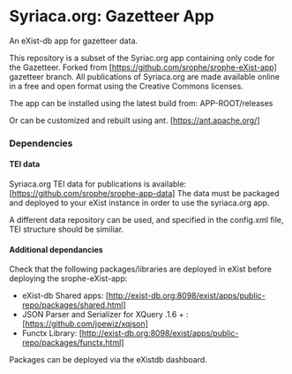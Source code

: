 Syriaca.org: Gazetteer App 
=======
An eXist-db app for gazetteer data. 

This repository is a subset of the Syriac.org app containing only code for the Gazetteer. Forked from [https://github.com/srophe/srophe-eXist-app] gazetteer branch.
All publications of Syriaca.org are made available online in a free and open format using the Creative Commons licenses.

The app can be installed using the latest build from: APP-ROOT/releases

Or can be customized and rebuilt using ant. [https://ant.apache.org/]


### Dependencies
#### TEI data 
Syriaca.org TEI data for publications is available: [https://github.com/srophe/srophe-app-data]
The data must be packaged and deployed to your eXist instance in order to use the syriaca.org app. 

A different data repository can be used, and specified in the config.xml file, TEI structure should be similiar. 

#### Additional dependancies 
Check that the following packages/libraries are deployed in eXist before deploying the srophe-eXist-app:
* eXist-db Shared apps: [http://exist-db.org:8098/exist/apps/public-repo/packages/shared.html]
* JSON Parser and Serializer for XQuery .1.6 + : [https://github.com/joewiz/xqjson]
* Functx Library: [http://exist-db.org:8098/exist/apps/public-repo/packages/functx.html]

Packages can be deployed via the eXistdb dashboard. 

